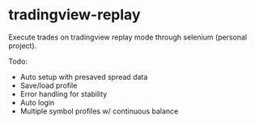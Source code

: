 # tradingview-replay
Execute trades on tradingview replay mode through selenium (personal project).

Todo:

* Auto setup with presaved spread data
* Save/load profile
* Error handling for stability
* Auto login
* Multiple symbol profiles w/ continuous balance
